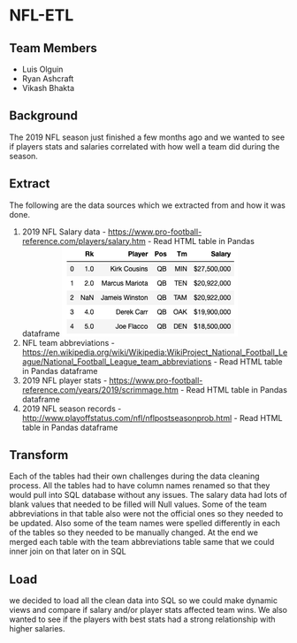 # NFL-ETL
## Team Members
 - Luis Olguin
 - Ryan Ashcraft
 - Vikash Bhakta


## Background
The 2019 NFL season just finished a few months ago and we wanted to see if players stats and salaries correlated with how well a team did during the season.

## Extract
The following are the data sources which we extracted from and how it was done. 

1) 2019 NFL Salary data - https://www.pro-football-reference.com/players/salary.htm - Read HTML table in Pandas dataframe
![](/Images/Salary_data.png)
2) NFL team abbreviations - https://en.wikipedia.org/wiki/Wikipedia:WikiProject_National_Football_League/National_Football_League_team_abbreviations - Read HTML table in Pandas dataframe
3) 2019 NFL player stats - https://www.pro-football-reference.com/years/2019/scrimmage.htm - Read HTML table in Pandas dataframe
4) 2019 NFL season records - http://www.playoffstatus.com/nfl/nflpostseasonprob.html - Read HTML table in Pandas dataframe


## Transform
Each of the tables had their own challenges during the data cleaning process. All the tables had to have column names renamed so that they would pull into SQL database without any issues. The salary data had lots of blank values that needed to be filled will Null values. Some of the team abbreviations in that table also were not the official ones so they needed to be updated. Also some of the team names were spelled differently in each of the tables so they needed to be manually changed. At the end we merged each table with the team abbreviations table same that we could inner join on that later on in SQL


## Load
we decided to load all the clean data into SQL so we could make dynamic views and compare if salary and/or player stats affected team wins. We also wanted to see if the players with best stats had a strong relationship with higher salaries.



